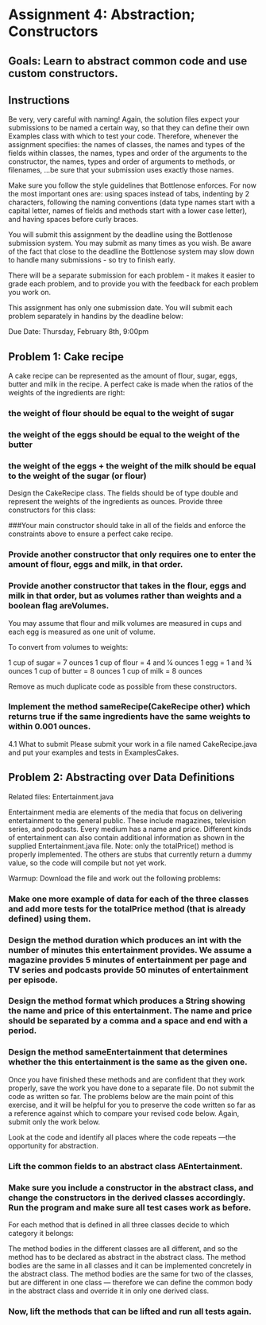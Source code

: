 # Assignment 4: Abstraction; Constructors
## Goals: Learn to abstract common code and use custom constructors.

## Instructions
Be very, very careful with naming! Again, the solution files expect your submissions to be named a certain way, so that they can define 
their own Examples class with which to test your code. Therefore, whenever the assignment specifies: the names of classes, the names and
types of the fields within classes, the names, types and order of the arguments to the constructor, the names, types and order of arguments 
to methods, or filenames, ...be sure that your submission uses exactly those names.

Make sure you follow the style guidelines that Bottlenose enforces. For now the most important ones are: using spaces instead of tabs, indenting
by 2 characters, following the naming conventions (data type names start with a capital letter, names of fields and methods start with a lower case
letter), and having spaces before curly braces.

You will submit this assignment by the deadline using the Bottlenose submission system. You may submit as many times as you wish. Be 
aware of the fact that close to the deadline the Bottlenose system may slow down to handle many submissions - so try to finish early.

There will be a separate submission for each problem - it makes it easier to grade each problem, and to provide you with the feedback 
for each problem you work on.

This assignment has only one submission date. You will submit each problem separately in handins by the deadline below:

Due Date: Thursday, February 8th, 9:00pm

## Problem 1: Cake recipe
A cake recipe can be represented as the amount of flour, sugar, eggs, butter and milk in the recipe. A perfect cake is made when the ratios of the weights of the ingredients are right:

### the weight of flour should be equal to the weight of sugar
### the weight of the eggs should be equal to the weight of the butter
### the weight of the eggs + the weight of the milk should be equal to the weight of the sugar (or flour)

Design the CakeRecipe class. The fields should be of type double and represent the weights of the ingredients as ounces. Provide three constructors for this class:

###Your main constructor should take in all of the fields and enforce the constraints above to ensure a perfect cake recipe.
### Provide another constructor that only requires one to enter the amount of flour, eggs and milk, in that order.
### Provide another constructor that takes in the flour, eggs and milk in that order, but as volumes rather than weights and a boolean flag areVolumes.

You may assume that flour and milk volumes are measured in cups and each egg is measured as one unit of volume.

To convert from volumes to weights:

1 cup of sugar = 7 ounces
1 cup of flour = 4 and 1⁄4 ounces
1 egg = 1 and ¾ ounces
1 cup of butter = 8 ounces
1 cup of milk = 8 ounces

Remove as much duplicate code as possible from these constructors.

### Implement the method sameRecipe(CakeRecipe other) which returns true if the same ingredients have the same weights to within 0.001 ounces.

4.1 What to submit
Please submit your work in a file named CakeRecipe.java and put your examples and tests in ExamplesCakes.

## Problem 2: Abstracting over Data Definitions
Related files:
Entertainment.java  

Entertainment media are elements of the media that focus on delivering entertainment to the general public. These include magazines, television series, and podcasts. Every medium has a name and price. Different kinds of entertainment can also contain additional information as shown in the supplied Entertainment.java file.
Note: only the totalPrice() method is properly implemented. The others are stubs that currently return a dummy value, so the code will compile but not yet work.

Warmup: Download the file and work out the following problems:

### Make one more example of data for each of the three classes and add more tests for the totalPrice method (that is already defined) using them.
### Design the method duration which produces an int with the number of minutes this entertainment provides. We assume a magazine provides 5 minutes of entertainment per page and TV series and podcasts provide 50 minutes of entertainment per episode.
### Design the method format which produces a String showing the name and price of this entertainment. The name and price should be separated by a comma and a space and end with a period.
### Design the method sameEntertainment that determines whether the this entertainment is the same as the given one.

Once you have finished these methods and are confident that they work properly, save the work you have done to a separate file. Do not submit the code as written so far. The problems below are the main point of this exercise, and it will be helpful for you to preserve the code written so far as a reference against which to compare your revised code below. Again, submit only the work below.

Look at the code and identify all places where the code repeats —the opportunity for abstraction.

### Lift the common fields to an abstract class AEntertainment.
### Make sure you include a constructor in the abstract class, and change the constructors in the derived classes accordingly. Run the program and make sure all test cases work as before.

For each method that is defined in all three classes decide to which category it belongs:

The method bodies in the different classes are all different, and so the method has to be declared as abstract in the abstract class.
The method bodies are the same in all classes and it can be implemented concretely in the abstract class.
The method bodies are the same for two of the classes, but are different in one class — therefore we can define the common body in the abstract class and override it in only one derived class.

### Now, lift the methods that can be lifted and run all tests again.
